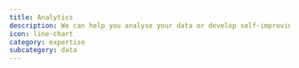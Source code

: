 ```yaml
---
title: Analytics
description: We can help you analyse your data or develop self-improving services based on classification technology such as ElasticSearch, Weka, Knime. We can provide interactive dashboard and data vizualisation tools.
icon: line-chart
category: expertise
subcategory: data
---
```

